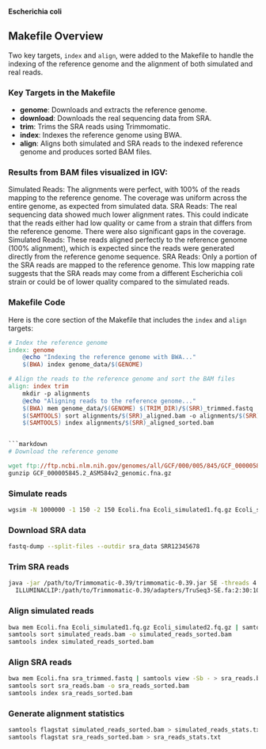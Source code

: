 


 **Escherichia coli** 



## Makefile Overview
Two key targets, `index` and `align`, were added to the Makefile to handle the indexing of the reference genome and the alignment of both simulated and real reads.

### Key Targets in the Makefile

- **genome**: Downloads and extracts the reference genome.
- **download**: Downloads the real sequencing data from SRA.
- **trim**: Trims the SRA reads using Trimmomatic.
- **index**: Indexes the reference genome using BWA.
- **align**: Aligns both simulated and SRA reads to the indexed reference genome and produces sorted BAM files.



### Results from BAM files visualized in IGV:

Simulated Reads: The alignments were perfect, with 100% of the reads mapping to the reference genome. The coverage was uniform across the entire genome, as expected from simulated data.
SRA Reads: The real sequencing data showed much lower alignment rates. This could indicate that the reads either had low quality or came from a strain that differs from the reference genome. There were also significant gaps in the coverage.
Simulated Reads: These reads aligned perfectly to the reference genome (100% alignment), which is expected since the reads were generated directly from the reference genome sequence.
SRA Reads: Only a portion of the SRA reads are mapped to the reference genome. This low mapping rate suggests that the SRA reads may come from a different Escherichia coli strain or could be of lower quality compared to the simulated reads.

### Makefile Code
Here is the core section of the Makefile that includes the `index` and `align` targets:

```makefile
# Index the reference genome
index: genome
	@echo "Indexing the reference genome with BWA..."
	$(BWA) index genome_data/$(GENOME)

# Align the reads to the reference genome and sort the BAM files
align: index trim
	mkdir -p alignments
	@echo "Aligning reads to the reference genome..."
	$(BWA) mem genome_data/$(GENOME) $(TRIM_DIR)/$(SRR)_trimmed.fastq | $(SAMTOOLS) view -Sb - > alignments/$(SRR)_aligned.bam
	$(SAMTOOLS) sort alignments/$(SRR)_aligned.bam -o alignments/$(SRR)_aligned_sorted.bam
	$(SAMTOOLS) index alignments/$(SRR)_aligned_sorted.bam


```markdown
# Download the reference genome

wget ftp://ftp.ncbi.nlm.nih.gov/genomes/all/GCF/000/005/845/GCF_000005845.2_ASM584v2/GCF_000005845.2_ASM584v2_genomic.fna.gz
gunzip GCF_000005845.2_ASM584v2_genomic.fna.gz
```

### Simulate reads
```bash
wgsim -N 1000000 -1 150 -2 150 Ecoli.fna Ecoli_simulated1.fq.gz Ecoli_simulated2.fq.gz
```

### Download SRA data
```bash
fastq-dump --split-files --outdir sra_data SRR12345678
```

### Trim SRA reads
```bash
java -jar /path/to/Trimmomatic-0.39/trimmomatic-0.39.jar SE -threads 4 sra_data/SRR12345678_1.fastq sra_trimmed.fastq \
  ILLUMINACLIP:/path/to/Trimmomatic-0.39/adapters/TruSeq3-SE.fa:2:30:10 LEADING:3 TRAILING:3 SLIDINGWINDOW:4:15 MINLEN:36
```

### Align simulated reads
```bash
bwa mem Ecoli.fna Ecoli_simulated1.fq.gz Ecoli_simulated2.fq.gz | samtools view -Sb - > simulated_reads.bam
samtools sort simulated_reads.bam -o simulated_reads_sorted.bam
samtools index simulated_reads_sorted.bam
```

### Align SRA reads
```bash
bwa mem Ecoli.fna sra_trimmed.fastq | samtools view -Sb - > sra_reads.bam
samtools sort sra_reads.bam -o sra_reads_sorted.bam
samtools index sra_reads_sorted.bam
```

### Generate alignment statistics
```bash
samtools flagstat simulated_reads_sorted.bam > simulated_reads_stats.txt
samtools flagstat sra_reads_sorted.bam > sra_reads_stats.txt
```
